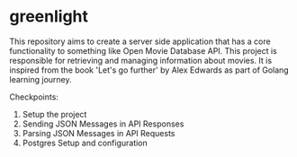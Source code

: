# greenlight

This repository aims to create a server side application that has a core functionality to something like Open Movie Database API. This project 
is responsible for retrieving and managing information about movies. It is inspired from the book 'Let's go further' by Alex Edwards as part of Golang learning journey.


Checkpoints:

1. Setup the project
2. Sending JSON Messages in API Responses
3. Parsing JSON Messages in API Requests
4. Postgres Setup and configuration
